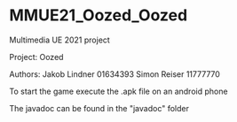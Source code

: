 # MMUE21_Oozed_Oozed
Multimedia UE 2021 project

Project: Oozed

Authors:
Jakob Lindner 01634393
Simon Reiser  11777770

To start the game execute the .apk file on an android phone

The javadoc can be found in the "javadoc" folder
